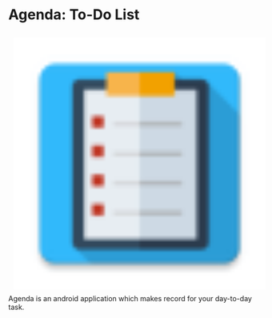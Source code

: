# Agenda: To-Do List

<img src = "/app/src/main/res/mipmap-hdpi/logo.png" align ="left"
    width="512" hspace = "10" vspace ="10" >
    
Agenda is an android application which makes record for your day-to-day task.
